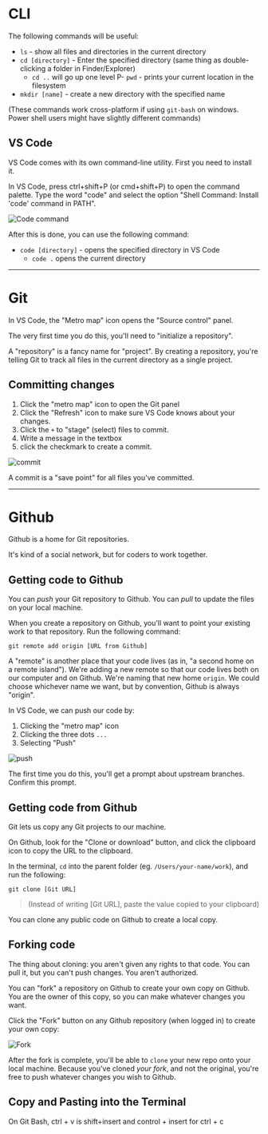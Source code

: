 # CLI

The following commands will be useful:

- `ls` - show all files and directories in the current directory
- `cd [directory]` - Enter the specified directory (same thing as double-clicking a folder in Finder/Explorer)
  - `cd ..` will go up one level
P- `pwd` - prints your current location in the filesystem
- `mkdir [name]` - create a new directory with the specified name

(These commands work cross-platform if using `git-bash` on windows. Power shell users might have slightly different commands)

## VS Code

VS Code comes with its own command-line utility. First you need to install it.

In VS Code, press ctrl+shift+P (or cmd+shift+P) to open the command palette. Type the word "code" and select the option "Shell Command: Install 'code' command in PATH".

![Code command](./assets/code-command.png)

After this is done, you can use the following command:

- `code [directory]` - opens the specified directory in VS Code
  - `code .` opens the current directory

---

# Git

In VS Code, the "Metro map" icon opens the "Source control" panel.

The very first time you do this, you'll need to "initialize a repository".

A "repository" is a fancy name for "project". By creating a repository, you're telling Git to track all files in the current directory as a single project.

## Committing changes

1. Click the "metro map" icon to open the Git panel
2. Click the "Refresh" icon to make sure VS Code knows about your changes.
3. Click the `+` to "stage" (select) files to commit.
4. Write a message in the textbox
5. click the checkmark to create a commit.

![commit](./assets/commit.png)

A commit is a "save point" for all files you've committed.

---

# Github

Github is a home for Git repositories.

It's kind of a social network, but for coders to work together.

## Getting code to Github

You can _push_ your Git repository to Github. You can _pull_ to update the files on your local machine.

When you create a repository on Github, you'll want to point your existing work to that repository. Run the following command:

```
git remote add origin [URL from Github]
```

A "remote" is another place that your code lives (as in, "a second home on a remote island"). We're adding a new remote so that our code lives both on our computer and on Github. We're naming that new home `origin`. We could choose whichever name we want, but by convention, Github is always "origin".

In VS Code, we can push our code by:

1. Clicking the "metro map" icon
2. Clicking the three dots `...`
3. Selecting "Push"

![push](./assets/push.png)

The first time you do this, you'll get a prompt about upstream branches. Confirm this prompt.

## Getting code from Github

Git lets us copy any Git projects to our machine.

On Github, look for the "Clone or download" button, and click the clipboard icon to copy the URL to the clipboard.

In the terminal, `cd` into the parent folder (eg. `/Users/your-name/work`), and run the following:

```
git clone [Git URL]
```

> (Instead of writing [Git URL], paste the value copied to your clipboard)

You can clone any public code on Github to create a local copy.

## Forking code

The thing about cloning: you aren't given any rights to that code. You can pull it, but you can't push changes. You aren't authorized.

You can "fork" a repository on Github to create your own copy on Github. You are the owner of this copy, so you can make whatever changes you want.

Click the "Fork" button on any Github repository (when logged in) to create your own copy:

![Fork](./assets/fork.png)

After the fork is complete, you'll be able to `clone` your new repo onto your local machine. Because you've cloned _your fork_, and not the original, you're free to push whatever changes you wish to Github.

## Copy and Pasting into the Terminal

On Git Bash, ctrl + v is shift+insert and control + insert for ctrl + c